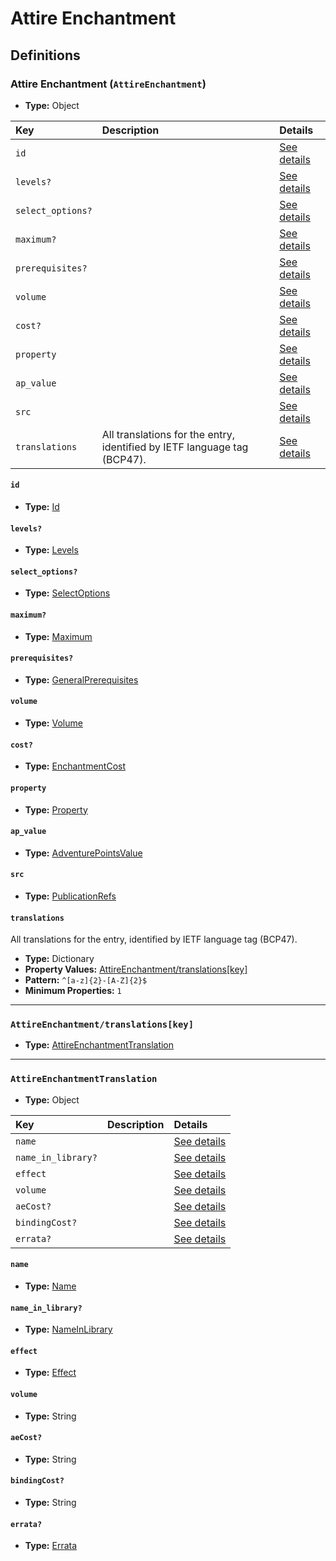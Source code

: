 # Attire Enchantment

## Definitions

### <a name="AttireEnchantment"></a> Attire Enchantment (`AttireEnchantment`)

- **Type:** Object

Key | Description | Details
:-- | :-- | :--
`id` |  | <a href="#AttireEnchantment/id">See details</a>
`levels?` |  | <a href="#AttireEnchantment/levels">See details</a>
`select_options?` |  | <a href="#AttireEnchantment/select_options">See details</a>
`maximum?` |  | <a href="#AttireEnchantment/maximum">See details</a>
`prerequisites?` |  | <a href="#AttireEnchantment/prerequisites">See details</a>
`volume` |  | <a href="#AttireEnchantment/volume">See details</a>
`cost?` |  | <a href="#AttireEnchantment/cost">See details</a>
`property` |  | <a href="#AttireEnchantment/property">See details</a>
`ap_value` |  | <a href="#AttireEnchantment/ap_value">See details</a>
`src` |  | <a href="#AttireEnchantment/src">See details</a>
`translations` | All translations for the entry, identified by IETF language tag (BCP47). | <a href="#AttireEnchantment/translations">See details</a>

#### <a name="AttireEnchantment/id"></a> `id`

- **Type:** <a href="../_Activatable.md#Id">Id</a>

#### <a name="AttireEnchantment/levels"></a> `levels?`

- **Type:** <a href="../_Activatable.md#Levels">Levels</a>

#### <a name="AttireEnchantment/select_options"></a> `select_options?`

- **Type:** <a href="../_Activatable.md#SelectOptions">SelectOptions</a>

#### <a name="AttireEnchantment/maximum"></a> `maximum?`

- **Type:** <a href="../_Activatable.md#Maximum">Maximum</a>

#### <a name="AttireEnchantment/prerequisites"></a> `prerequisites?`

- **Type:** <a href="../_Prerequisite.md#GeneralPrerequisites">GeneralPrerequisites</a>

#### <a name="AttireEnchantment/volume"></a> `volume`

- **Type:** <a href="../_Activatable.md#Volume">Volume</a>

#### <a name="AttireEnchantment/cost"></a> `cost?`

- **Type:** <a href="../_Activatable.md#EnchantmentCost">EnchantmentCost</a>

#### <a name="AttireEnchantment/property"></a> `property`

- **Type:** <a href="../_Activatable.md#Property">Property</a>

#### <a name="AttireEnchantment/ap_value"></a> `ap_value`

- **Type:** <a href="../_Activatable.md#AdventurePointsValue">AdventurePointsValue</a>

#### <a name="AttireEnchantment/src"></a> `src`

- **Type:** <a href="../source/_PublicationRef.md#PublicationRefs">PublicationRefs</a>

#### <a name="AttireEnchantment/translations"></a> `translations`

All translations for the entry, identified by IETF language tag (BCP47).

- **Type:** Dictionary
- **Property Values:** <a href="#AttireEnchantment/translations[key]">AttireEnchantment/translations[key]</a>
- **Pattern:** `^[a-z]{2}-[A-Z]{2}$`
- **Minimum Properties:** `1`

---

### <a name="AttireEnchantment/translations[key]"></a> `AttireEnchantment/translations[key]`

- **Type:** <a href="#AttireEnchantmentTranslation">AttireEnchantmentTranslation</a>

---

### <a name="AttireEnchantmentTranslation"></a> `AttireEnchantmentTranslation`

- **Type:** Object

Key | Description | Details
:-- | :-- | :--
`name` |  | <a href="#AttireEnchantmentTranslation/name">See details</a>
`name_in_library?` |  | <a href="#AttireEnchantmentTranslation/name_in_library">See details</a>
`effect` |  | <a href="#AttireEnchantmentTranslation/effect">See details</a>
`volume` |  | <a href="#AttireEnchantmentTranslation/volume">See details</a>
`aeCost?` |  | <a href="#AttireEnchantmentTranslation/aeCost">See details</a>
`bindingCost?` |  | <a href="#AttireEnchantmentTranslation/bindingCost">See details</a>
`errata?` |  | <a href="#AttireEnchantmentTranslation/errata">See details</a>

#### <a name="AttireEnchantmentTranslation/name"></a> `name`

- **Type:** <a href="../_Activatable.md#Name">Name</a>

#### <a name="AttireEnchantmentTranslation/name_in_library"></a> `name_in_library?`

- **Type:** <a href="../_Activatable.md#NameInLibrary">NameInLibrary</a>

#### <a name="AttireEnchantmentTranslation/effect"></a> `effect`

- **Type:** <a href="../_Activatable.md#Effect">Effect</a>

#### <a name="AttireEnchantmentTranslation/volume"></a> `volume`

- **Type:** String

#### <a name="AttireEnchantmentTranslation/aeCost"></a> `aeCost?`

- **Type:** String

#### <a name="AttireEnchantmentTranslation/bindingCost"></a> `bindingCost?`

- **Type:** String

#### <a name="AttireEnchantmentTranslation/errata"></a> `errata?`

- **Type:** <a href="../source/_Erratum.md#Errata">Errata</a>
